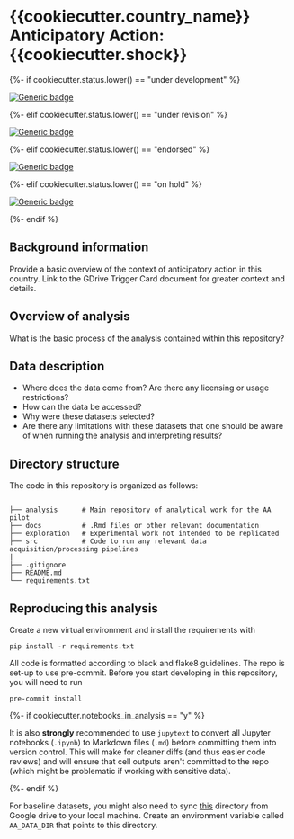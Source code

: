 # {{cookiecutter.country_name}} Anticipatory Action: {{cookiecutter.shock}}

{%- if cookiecutter.status.lower() == "under development" %}

[![Generic badge](https://img.shields.io/badge/STATUS-UNDER%20DEVELOPMENT-%23007CE0)](https://shields.io/)

{%- elif cookiecutter.status.lower() == "under revision" %}

[![Generic badge](https://img.shields.io/badge/STATUS-UNDER%20REVISION-%23CCCCCC)](https://shields.io/)

{%- elif cookiecutter.status.lower() == "endorsed" %}

[![Generic badge](https://img.shields.io/badge/STATUS-ENDORSED-%231EBFB3)](https://shields.io/)

{%- elif cookiecutter.status.lower() == "on hold" %}

[![Generic badge](https://img.shields.io/badge/STATUS-ON%20HOLD-%23F2645A)](https://shields.io/)

{%- endif %}

## Background information

Provide a basic overview of the context of anticipatory action in this country.
Link to the GDrive Trigger Card document for greater context and details.

## Overview of analysis

What is the basic process of the analysis contained within this repository?

## Data description

- Where does the data come from? Are there any licensing or usage restrictions?
- How can the data be accessed?
- Why were these datasets selected?
- Are there any limitations with these datasets that one should be aware
    of when running the analysis and interpreting results?

## Directory structure

The code in this repository is organized as follows:

```

├── analysis      # Main repository of analytical work for the AA pilot
├── docs          # .Rmd files or other relevant documentation
├── exploration   # Experimental work not intended to be replicated
├── src           # Code to run any relevant data acquisition/processing pipelines
|
├── .gitignore
├── README.md
└── requirements.txt

```

## Reproducing this analysis

Create a new virtual environment and install the requirements with

```
pip install -r requirements.txt
```

All code is formatted according to black and flake8 guidelines.
The repo is set-up to use pre-commit.
Before you start developing in this repository, you will need to run

```
pre-commit install
```

{%- if cookiecutter.notebooks_in_analysis  == "y" %}

It is also **strongly** recommended to use `jupytext`
to convert all Jupyter notebooks (`.ipynb`) to Markdown files (`.md`)
before committing them into version control. This will make for
cleaner diffs (and thus easier code reviews) and will ensure that cell outputs aren't
committed to the repo (which might be problematic if working with sensitive data).

{%- endif %}

For baseline datasets, you might also need to sync [this](https://drive.google.com/drive/u/3/folders/1RVpnCUpxHQ-jokV_27xLRqOs6qR_8mqQ)
directory from Google drive to your local machine.
Create an environment variable called `AA_DATA_DIR` that points to this directory.
